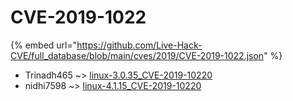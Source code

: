 # CVE-2019-1022
{% embed url="https://github.com/Live-Hack-CVE/full_database/blob/main/cves/2019/CVE-2019-1022.json" %}

* Trinadh465 ~> [linux-3.0.35_CVE-2019-10220](https://www.alice-snow.ru/2019/database/cve-2019-1022/linux-3.0.35_cve-2019-10220-trinadh465)
* nidhi7598 ~> [linux-4.1.15_CVE-2019-10220](https://www.alice-snow.ru/2019/database/cve-2019-1022/linux-4.1.15_cve-2019-10220-nidhi7598)